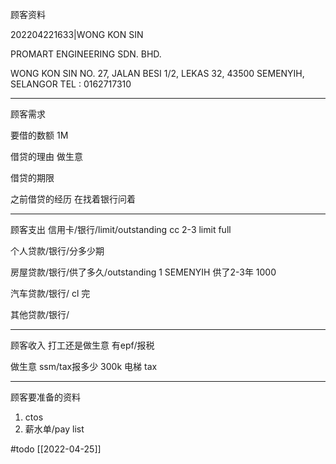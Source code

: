 顾客资料

202204221633|WONG KON SIN 

PROMART ENGINEERING SDN. BHD. 

WONG KON SIN NO. 27, JALAN BESI 1/2, LEKAS 32, 43500 SEMENYIH, SELANGOR TEL : 0162717310


-----------------
顾客需求


要借的数额
1M

借贷的理由
做生意

借贷的期限

之前借贷的经历
在找着银行问着

--------------
顾客支出
信用卡/银行/limit/outstanding
cc 2-3 limit 
full

个人贷款/银行/分多少期

房屋贷款/银行/供了多久/outstanding
1 SEMENYIH
供了2-3年
1000

汽车贷款/银行/
cl 完

其他贷款/银行/

-----------
顾客收入
打工还是做生意
有epf/报税

做生意 ssm/tax报多少
300k
电梯
tax

-------
顾客要准备的资料
1. ctos
2. 薪水单/pay list


#todo [[2022-04-25]]



